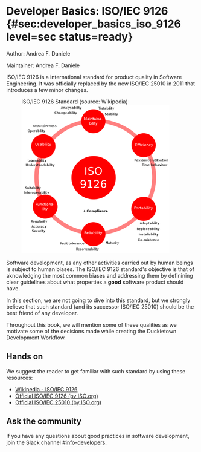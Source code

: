 # Developer Basics: ISO/IEC 9126 {#sec:developer_basics_iso_9126 level=sec status=ready}

Author: Andrea F. Daniele

Maintainer: Andrea F. Daniele

<minitoc/>

ISO/IEC 9126 is a international standard for product quality in Software
Engineering. It was officially replaced by the new ISO/IEC 25010 in 2011
that introduces a few minor changes.

<figure>
    <figcaption>ISO/IEC 9126 Standard (source: Wikipedia)</figcaption>
    <img alt="ISO/IEC 9126" style='width:28em' src="images/iso_9126.png"/>
</figure>

Software development, as any other activities carried out by human beings
is subject to human biases. The ISO/IEC 9126 standard's objective is that of
aknowledging the most common biases and addressing them by definining clear
guidelines about what properties a **good** software product should have.

In this section, we are not going to dive into this standard, but we strongly
believe that such standard (and its successor ISO/IEC 25010) should be the
best friend of any developer.

Throughout this book, we will mention some of these qualities as we motivate
some of the decisions made while creating the Duckietown Development Workflow.


## Hands on

We suggest the reader to get familiar with such standard by using these resources:
- [Wikipedia - ISO/IEC 9126](https://en.wikipedia.org/wiki/ISO/IEC_9126)
- [Official ISO/IEC 9126 (by ISO.org)](https://www.iso.org/standard/22749.html)
- [Official ISO/IEC 25010 (by ISO.org)](https://www.iso.org/standard/35733.html)


## Ask the community

If you have any questions about good practices in software development,
join the Slack channel 
[#info-developers](https://duckietown.slack.com/archives/CMQLLDAF8).
